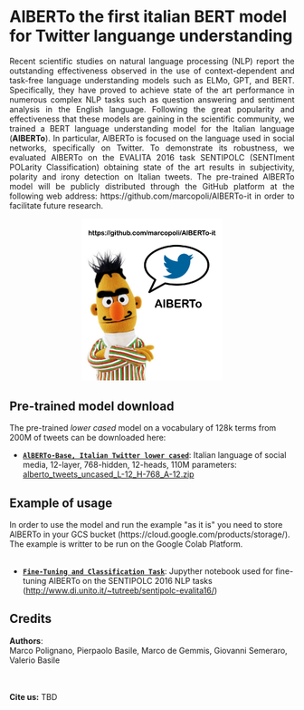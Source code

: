 # AlBERTo the first italian BERT model for Twitter languange understanding
<p align ="justify" style="text-align: justify;">Recent scientific studies on natural language processing (NLP) report the outstanding effectiveness observed in the use of context-dependent and task-free language understanding models such as ELMo, GPT, and BERT. Specifically, they have proved to achieve state of the art performance in numerous complex NLP tasks such as question answering and sentiment analysis in the English language. Following the great popularity and effectiveness that these models are gaining in the scientific community, we trained a BERT language understanding model for the Italian language (<b>AlBERTo</b>). In particular, AlBERTo is focused on the language used in social networks, specifically on Twitter. To demonstrate its robustness, we evaluated AlBERTo on the EVALITA 2016 task SENTIPOLC (SENTIment POLarity Classification) obtaining state of the art results in subjectivity, polarity and irony detection on Italian tweets. The pre-trained  AlBERTo model will be publicly distributed through the GitHub platform at the following web address: https://github.com/marcopoli/AlBERTo-it in order to facilitate future research.</p>
<p align ="center">
<img src="img/AlBERTo.png" width="250"/>
</p>

<h2>Pre-trained model download</h2>

The pre-trained <i>lower cased</i> model on a vocabulary of 128k terms from 200M of tweets can be downloaded here:

*   **[`AlBERTo-Base, Italian Twitter lower cased`](...)**:
    Italian language of social media, 12-layer, 768-hidden, 12-heads, 110M parameters:
    <br><a href="https://storage.googleapis.com/albert_files/alberto_tweets_uncased_L-12_H-768_A-12.zip">alberto_tweets_uncased_L-12_H-768_A-12.zip</a>

<h2>Example of usage</h2>
In order to use the model and run the example "as it is" you need to store AlBERTo in your GCS bucket (https://cloud.google.com/products/storage/). The example is writter to be run on the Google Colab Platform.
<br><br>

*   **[`Fine-Tuning and Classification Task`](AlBERTo_End_to_End_(Fine_tuning_+_Predicting)_with_Cloud_TPU_Sentence_Classification_Tasks.ipynb)**:
    Jupyther notebook used for fine-tuning AlBERTo on the SENTIPOLC 2016 NLP tasks (http://www.di.unito.it/~tutreeb/sentipolc-evalita16/)

<h2>Credits</h2>
<b>Authors</b>:<br> Marco Polignano, Pierpaolo Basile, Marco de Gemmis, Giovanni Semeraro, Valerio Basile

<br><br><b>Cite us:</b>
TBD
